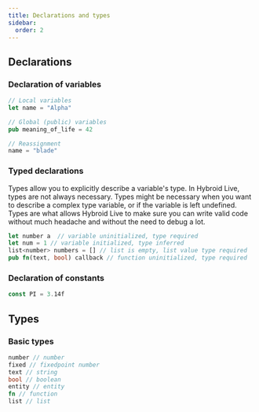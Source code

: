 ```yaml
---
title: Declarations and types
sidebar:
  order: 2
---
```


## Declarations

### Declaration of variables

```rs
// Local variables
let name = "Alpha"

// Global (public) variables
pub meaning_of_life = 42

// Reassignment
name = "blade"
```

### Typed declarations

Types allow you to explicitly describe a variable's type. In Hybroid Live, types are not always necessary. Types might be necessary when you want to describe a complex type variable, or if the variable is left undefined. Types are what allows Hybroid Live to make sure you can write valid code without much headache and without the need to debug a lot.

```rs
let number a  // variable uninitialized, type required
let num = 1 // variable initialized, type inferred
list<number> numbers = [] // list is empty, list value type required
pub fn(text, bool) callback // function uninitialized, type required
```

### Declaration of constants

```rs
const PI = 3.14f
```

## Types

### Basic types

```rs
number // number
fixed // fixedpoint number
text // string
bool // boolean
entity // entity
fn // function
list // list
``` 
